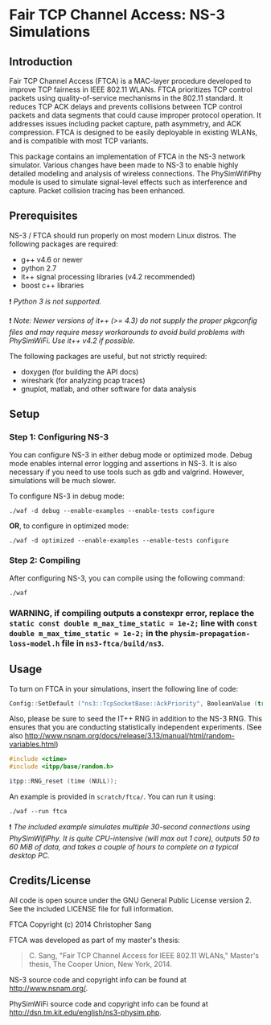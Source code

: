 Fair TCP Channel Access: NS-3 Simulations
=========================================

Introduction
------------

Fair TCP Channel Access (FTCA) is a MAC-layer procedure developed to improve
TCP fairness in IEEE 802.11 WLANs. FTCA prioritizes TCP control packets using
quality-of-service mechanisms in the 802.11 standard. It reduces TCP ACK
delays and prevents collisions between TCP control packets and data segments
that could cause improper protocol operation. It addresses issues including
packet capture, path asymmetry, and ACK compression. FTCA is designed to be
easily deployable in existing WLANs, and is compatible with most TCP variants.

This package contains an implementation of FTCA in the NS-3 network simulator.
Various changes have been made to NS-3 to enable highly detailed modeling and
analysis of wireless connections. The PhySimWifiPhy module is used to simulate
signal-level effects such as interference and capture. Packet collision
tracing has been enhanced.


Prerequisites
-------------

NS-3 / FTCA should run properly on most modern Linux distros.
The following packages are required:

* g++ v4.6 or newer
* python 2.7
* it++ signal processing libraries (v4.2 recommended)
* boost c++ libraries

:exclamation: *Python 3 is not supported.*

:exclamation: *Note: Newer versions of it++ (>= 4.3) do not supply the proper
pkgconfig files and may require messy workarounds to avoid build problems with
PhySimWiFi. Use it++ v4.2 if possible.*

The following packages are useful, but not strictly required:

* doxygen (for building the API docs)
* wireshark (for analyzing pcap traces)
* gnuplot, matlab, and other software for data analysis


Setup
-----

### Step 1: Configuring NS-3

You can configure NS-3 in either debug mode or optimized mode. Debug mode
enables internal error logging and assertions in NS-3. It is also necessary if
you need to use tools such as gdb and valgrind. However, simulations will be
much slower.

To configure NS-3 in debug mode:

    ./waf -d debug --enable-examples --enable-tests configure

**OR**, to configure in optimized mode:

    ./waf -d optimized --enable-examples --enable-tests configure

### Step 2: Compiling

After configuring NS-3, you can compile using the following command:

    ./waf
### WARNING, if compiling outputs a constexpr error, replace the `static const double m_max_time_static = 1e-2;` line with `const double m_max_time_static = 1e-2;` in the `physim-propagation-loss-model.h` file in `ns3-ftca/build/ns3`.

Usage
-----

To turn on FTCA in your simulations, insert the following line of code:
```C++
Config::SetDefault ("ns3::TcpSocketBase::AckPriority", BooleanValue (true));
```

Also, please be sure to seed the IT++ RNG in addition to the NS-3 RNG.
This ensures that you are conducting statistically independent experiments.
(See also http://www.nsnam.org/docs/release/3.13/manual/html/random-variables.html)
```C++
#include <ctime>
#include <itpp/base/random.h>

itpp::RNG_reset (time (NULL));
```

An example is provided in `scratch/ftca/`. You can run it using:

    ./waf --run ftca

:exclamation: *The included example simulates multiple 30-second connections
using PhySimWifiPhy. It is quite CPU-intensive (will max out 1 core), outputs
50 to 60 MiB of data, and takes a couple of hours to complete on a typical
desktop PC.*


Credits/License
---------------

All code is open source under the GNU General Public License version 2.
See the included LICENSE file for full information.

FTCA Copyright (c) 2014 Christopher Sang

FTCA was developed as part of my master's thesis:
> C. Sang, "Fair TCP Channel Access for IEEE 802.11 WLANs," Master's thesis,
The Cooper Union, New York, 2014.

NS-3 source code and copyright info can be found at http://www.nsnam.org/.

PhySimWiFi source code and copyright info can be found at
http://dsn.tm.kit.edu/english/ns3-physim.php.

